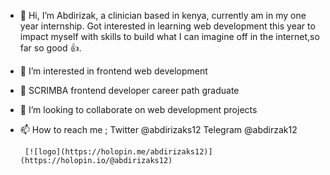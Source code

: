 - 👋 Hi, I’m Abdirizak, a clinician based in kenya, currently am in my one year internship. Got interested in learning web development this year to impact myself with skills to build what I can imagine off in the internet,so far so good 👍.
- 👀 I’m interested in frontend web development
- 🌱 SCRIMBA frontend developer career path graduate
- 💞️ I’m looking to collaborate on web development projects
- 📫 How to reach me ;
      Twitter   @abdirizaks12
       Telegram @abdirzak12
  
       [![logo](https://holopin.me/abdirizaks12)](https://holopin.io/@abdirizaks12)

<!---
Abdirizaks12/Abdirizaks12 is a ✨ special ✨ repository because its `README.md` (this file) appears on your GitHub profile.
You can click the Preview link to take a look at your changes.
--->

